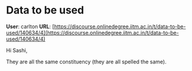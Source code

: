 # Data to be used

**User**: carlton
**URL**: [https://discourse.onlinedegree.iitm.ac.in/t/data-to-be-used/140634/4](https://discourse.onlinedegree.iitm.ac.in/t/data-to-be-used/140634/4)

Hi Sashi,

They are all the same constituency (they are all spelled the same).
